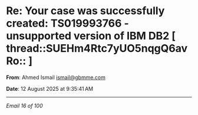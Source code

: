 # Re: Your case was successfully created: TS019993766 - unsupported version of IBM DB2 [ thread::SUEHm4Rtc7yUO5nqgQ6avRo:: ]

**From**: Ahmed Ismail <ismail@gbmme.com>

**Date**: 12 August 2025 at 9:35:41 AM

---

*Email 16 of 100*
